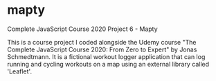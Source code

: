 # mapty
Complete JavaScript Course 2020 Project 6 - Mapty

This is a course project I coded alongside the Udemy course "The Complete JavaScript Course 2020: From Zero to Expert" by Jonas Schmedtmann. It is a fictional workout logger application that can log running and cycling workouts on a map using an external library called 'Leaflet'.
